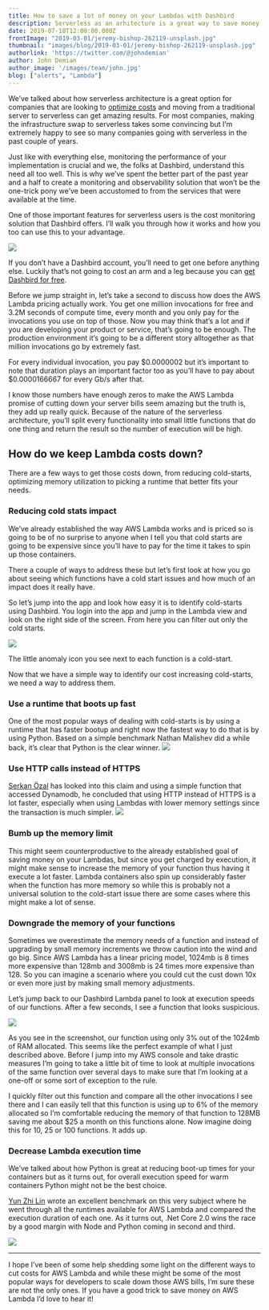 ```yaml
---
title: How to save a lot of money on your Lambdas with Dashbird
description: Serverless as an arhitecture is a great way to save money but you have to keep an eye out on those AWS Lambda costs beacause they can climb quickly.
date: 2019-07-18T12:00:00.000Z
frontImage: "2019-03-01/jeremy-bishop-262119-unsplash.jpg"
thumbnail: "images/blog/2019-03-01/jeremy-bishop-262119-unsplash.jpg"
authorlink: 'https://twitter.com/@johndemian'
author: John Demian
author_image: '/images/team/john.jpg'
blog: ["alerts", "Lambda"]
---
```


We’ve talked about how serverless architecture is a great option for companies that are looking to <a href='https://dashbird.io/blog/saving-money-switching-serverless/'>optimize costs</a> and moving from a traditional server to serverless can get amazing results. For most companies, making the infrastructure swap to serverless takes some convincing but I’m extremely happy to see so many companies going with serverless in the past couple of years.

Just like with everything else, monitoring the performance of your implementation is crucial and we, the folks at Dashbird, understand this need all too well. This is why we’ve spent the better part of the past year and a half to create a monitoring and observability solution that won’t be the one-trick pony we’ve been accustomed to from the services that were available at the time.

One of those important features for serverless users is the cost monitoring solution that Dashbird offers. I’ll walk you through how it works and how you too can use this to your advantage.

<img src="/images/blog/2019-07-18/lambda-cost-overview.png">

If you don’t have a Dashbird account, you’ll need to get one before anything else. Luckily that’s not going to cost an arm and a leg because you can <a href='https://dashbird.io/register/'>get Dashbird for free</a>.

Before we jump straight in, let’s take a second to discuss how does the AWS Lambda pricing actually work. You get one million invocations for free and 3.2M seconds of compute time, every month and you only pay for the invocations you use on top of those. Now you may think that’s a lot and if you are developing your product or service, that’s going to be enough. The production environment it’s going to be a different story alltogether as that million invocations go by extremely fast. 

For every individual invocation, you pay $0.0000002 but it’s important to note that duration plays an important factor too as you’ll have to pay about $0.0000166667 for every Gb/s after that.

I know those numbers have enough zeros to make the AWS Lambda promise of cutting down your server bills seem amazing but the truth is, they add up really quick. Because of the nature of the serverless architecture, you’ll split every functionality into small little functions that do one thing and return the result so the number of execution will be high.

<h2>How do we keep Lambda costs down?</h2>
There are a few ways to get those costs down, from reducing cold-starts, optimizing memory utilization to picking a runtime that better fits your needs.

<h3>Reducing cold stats impact</h3>
We’ve already established the way AWS Lambda works and is priced so is going to be of no surprise to anyone when I tell you that cold starts are going to be expensive since you’ll have to pay for the time it takes to spin up those containers.

There a couple of ways to address these but let’s first look at how you go about seeing which functions have a cold start issues and how much of an impact does it really have. 

So let’s jump into the app and look how easy it is to identify cold-starts using Dashbird. You login into the app and jump in the Lambda view and look on the right side of the screen. From here you can filter out only the cold starts.

<img src='/images/blog/2019-07-18/lambda-filter.png'>

The little anomaly icon you see next to each function is a cold-start.

Now that we have a simple way to identify our cost increasing cold-starts, we need a way to address them. 
<h3>Use a runtime that boots up fast</h3>
One of the most popular ways of dealing with cold-starts is by using a runtime that has faster bootup and right now the fastest way to do that is by using Python. Based on a simple benchmark Nathan Malishev did a while back, it’s clear that Python is the clear winner.

<img src='https://miro.medium.com/max/2000/1*ucO5VGFTt2ZYqrWHTAC0KQ.png'>

<h3>Use HTTP calls instead of HTTPS</h3>
<a href="https://medium.com/@serkan_ozal?source=follow_footer--------------------------follow_footer-">Serkan Özal</a> has looked into this claim and using a simple function that accessed Dynamodb, he concluded that using HTTP instead of HTTPS is a lot faster, especially when using Lambdas with lower memory settings since the transaction is much simpler.
 
<img src='https://miro.medium.com/max/1400/0*Rnc2YD0jA_5O7_tf'>

<h3>Bumb up the memory limit</h3>
This might seem counterproductive to the already established goal of saving money on your Lambdas, but since you get charged by execution, it might make sense to increase the memory of your function thus having it execute a lot faster. Lambda containers also spin up considerably faster when the function has more memory so while this is probably not a universal solution to the cold-start issue there are some cases where this might make a lot of sense.

<h3>Downgrade the memory of your functions</h3>
Sometimes we overestimate the memory needs of a function and instead of upgrading by small memory increments we throw caution into the wind and go big. Since AWS Lambda has a linear pricing model, 1024mb is 8 times more expensive than 128mb and 3008mb is 24 times more expensive than 128. So you can imagine a scenario where you could cut the cust down 10x or even more just by making small memory adjustments.

Let’s jump back to our Dashbird Lambda panel to look at execution speeds of our functions. After a few seconds, I see a function that looks suspicious. 

<img src='/images/blog/2019-07-18/lambda-memory-use.png'>

As you see in the screenshot, our function using only 3% out of the 1024mb of RAM allocated. This seems like the perfect example of what I just described above. Before I jump into my AWS console and take drastic measures I’m going to take a little bit of time to look at multiple invocations of the same function over several days to make sure that I’m looking at a one-off or some sort of exception to the rule. 

I quickly filter out this function and compare all the other invocations I see there and I can easily tell that this function is using up to 6% of the memory allocated so I’m comfortable reducing the memory of that function to 128MB saving me about $25 a month on this functions alone. Now imagine doing this for 10, 25 or 100 functions. It adds up.

<h3>Decrease Lambda execution time</h3>
We’ve talked about how Python is great at reducing boot-up times for your containers but as it turns out, for overall execution speed for warm containers Python might not be the best choice.

<a href="https://read.acloud.guru/@yunspace?source=follow_footer--------------------------follow_footer-">Yun Zhi Lin</a> wrote an excellent benchmark on this very subject where he went through all the runtimes available for AWS Lambda and compared the execution duration of each one. As it turns out, .Net Core 2.0 wins the race by a good margin with Node and Python coming in second and third. 

<img src='https://miro.medium.com/max/1400/0*1YuoubeiC1RDxWvG.'>

---

I hope I’ve been of some help shedding some light on the different ways to cut costs for AWS Lambda and while these might be some of the most popular ways for developers to scale down those AWS bills, I’m sure these are not the only ones. If you have a good trick to save money on AWS Lambda I’d love to hear it!
